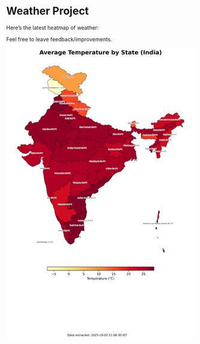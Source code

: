 # Weather Project

Here’s the latest heatmap of weather:

Feel free to leave feedback/improvements.

![India Heatmap](docs/assets/india_heatmap.png?v=DE9A98)
